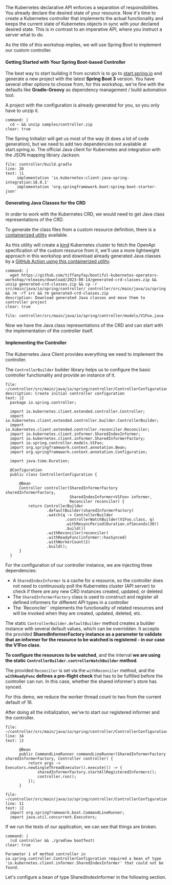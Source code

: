 The Kubernetes declarative API enforces a separation of responsibilities. You already declare the desired state of your resource. 
Now it's time to create a Kubernetes controller that implements the actual functionality and keeps the current state of Kubernetes objects in sync with your declared desired state. This is in contrast to an imperative API, where you instruct a server what to do.

As the title of this workshop implies, we will use Spring Boot to implement our custom controller.

#### Getting Started with Your Spring Boot-based Controller
The best way to start building it from scratch is to go to [start.spring.io](https://start.spring.io) and generate a new project with the latest **Spring Boot 3** version.
You have several other options to choose from, for this workshop, we're fine with the defaults like **Gradle-Groovy** as dependency management / build automation tool.

A project with the configuration is already generated for you, so you only have to unzip it.
```terminal:execute
command: |
  cd ~ && unzip samples/controller.zip
clear: true
```

The Spring Initializr will get us most of the way (it does a lot of code generation), but we need to add two dependencies not available at start.spring.io. The official Java client for Kubernetes and integration with the JSON mapping library Jackson.

```editor:insert-lines-before-line
file: controller/build.gradle
line: 20
text: |1
     implementation 'io.kubernetes:client-java-spring-integration:18.0.1'
     implementation 'org.springframework.boot:spring-boot-starter-json'
```

#### Generating Java Classes for the CRD
In order to work with the Kubernetes CRD, we would need to get Java class representations of the CRD.

To generate the class files from a custom resource definition, there is a [containerized utility](https://github.com/kubernetes-client/java/blob/master/docs/generate-model-from-third-party-resources.md#remote-generate-via-github-action) available.

As this utility will create a [kind](https://kind.sigs.k8s.io/) Kubernetes cluster to fetch the OpenApi specification of the custom resource from it, we'll use a more lightweight approach in this workshop and download already generated Java classes by a [GitHub Action using this containerized utility](https://github.com/kubernetes-client/java/blob/master/docs/generate-model-from-third-party-resources.md#remote-generate-via-github-action). 
```terminal:execute
command: |
  wget https://github.com/tiffanyfay/bootiful-kubernetes-operators-workshop/releases/download/2023-08-14/generated-crd-classes.zip && unzip generated-crd-classes.zip && cp -r src/main/java/io/spring/controller/ controller/src/main/java/io/spring && rm -rf src && rm generated-crd-classes.zip
description: Download generated Java classes and move them to controller project
clear: true
```
```editor:open-file
file: controller/src/main/java/io/spring/controller/models/V1Foo.java
```

Now we have the Java class representations of the CRD and can start with the implementation of the controller itself.

#### Implementing the Controller

The Kubernetes Java Client provides everything we need to implement the controller. 

The `ControllerBuilder` builder library helps us to configure the basic controller functionality and provide an instance of it.
```editor:append-lines-to-file
file: ~/controller/src/main/java/io/spring/controller/ControllerConfiguration.java
description: Create initial controller configuration
text: |2
  package io.spring.controller;
  
  import io.kubernetes.client.extended.controller.Controller;
  import io.kubernetes.client.extended.controller.builder.ControllerBuilder;
  import io.kubernetes.client.extended.controller.reconciler.Reconciler;
  import io.kubernetes.client.informer.SharedIndexInformer;
  import io.kubernetes.client.informer.SharedInformerFactory;
  import io.spring.controller.models.V1Foo;
  import org.springframework.context.annotation.Bean;
  import org.springframework.context.annotation.Configuration;

  import java.time.Duration;

  @Configuration
  public class ControllerConfiguration {

      @Bean
      Controller controller(SharedInformerFactory sharedInformerFactory,
                            SharedIndexInformer<V1Foo> informer,
                            Reconciler reconciler) {
          return ControllerBuilder
                  .defaultBuilder(sharedInformerFactory)
                  .watch(q -> ControllerBuilder
                          .controllerWatchBuilder(V1Foo.class, q)
                          .withResyncPeriod(Duration.ofSeconds(30))
                          .build())
                  .withReconciler(reconciler)
                  .withReadyFunc(informer::hasSynced)
                  .withWorkerCount(2)
                  .build();
      }
  }
```
For the configuration of our controller instance, we are injecting three dependencies:
- A `SharedIndexInformer` is a cache for a resource, so the controller does not need to continuously poll the Kubernetes cluster (API server) to check if there are any new CRD instances created, updated, or deleted
- The `SharedInformerFactory` class is used to construct and register all defined informers for different API types in a controller
- The `Reconciler`` implements the functionality of related resources and will be invoked when they are created, updated, deleted, etc.

The static `ControllerBuilder.defaultBuilder` method creates a builder instance with several default values, which can be overridden. It accepts the provided **SharedInformerFactory instance as a parameter to validate that an informer for the resource to be watched is registered - in our case the V1Foo class**.

**To configure the resources to be watched**, and the interval **we are using the static `ControllerBuilder.controllerWatchBuilder` method**.

The provided `Reconciler` is set via the `withReconciler` method, and the **`withReadyFunc` defines a pre-flight check** that has to be fulfilled before the controller can run. In this case, whether the shared informer's store has synced.

For this demo, we reduce the worker thread count to two from the current default of 16.

After doing all the initialization, we've to start our registered informer and the controller. 
```editor:insert-lines-before-line
file: ~/controller/src/main/java/io/spring/controller/ControllerConfiguration.java
line: 34
text: |2

      @Bean
      public CommandLineRunner commandLineRunner(SharedInformerFactory sharedInformerFactory, Controller controller) {
          return args -> Executors.newSingleThreadExecutor().execute(() -> {
              sharedInformerFactory.startAllRegisteredInformers();
              controller.run();
          });
      }
```
```editor:insert-lines-before-line
file: ~/controller/src/main/java/io/spring/controller/ControllerConfiguration.java
line: 11
text: |2
  import org.springframework.boot.CommandLineRunner;
  import java.util.concurrent.Executors;
```


If we run the tests of our application, we can see that things are broken.
```terminal:execute
command: |
  (cd controller && ./gradlew bootTest)
clear: true
```
```
Parameter 1 of method controller in io.spring.controller.ControllerConfiguration required a bean of type 'io.kubernetes.client.informer.SharedIndexInformer' that could not be found.
```

Let's configure a bean of type SharedIndexInformer<V1Foo> in the following section.